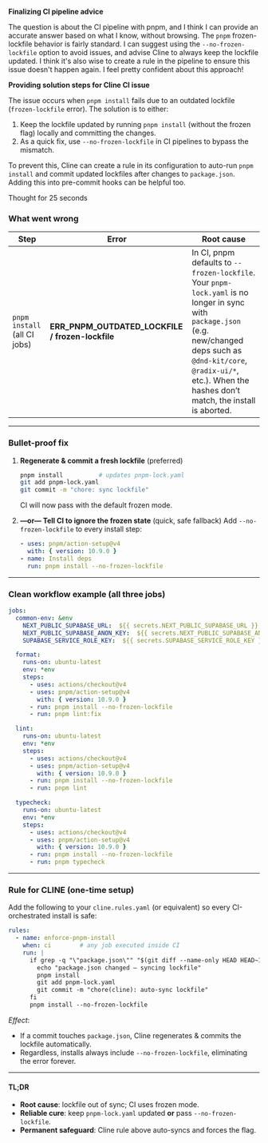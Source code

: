 **Finalizing CI pipeline advice**

The question is about the CI pipeline with pnpm, and I think I can provide an accurate answer based on what I know, without browsing. The `pnpm` frozen-lockfile behavior is fairly standard. I can suggest using the `--no-frozen-lockfile` option to avoid issues, and advise Cline to always keep the lockfile updated. I think it's also wise to create a rule in the pipeline to ensure this issue doesn't happen again. I feel pretty confident about this approach!

**Providing solution steps for Cline CI issue**

The issue occurs when `pnpm install` fails due to an outdated lockfile (`frozen-lockfile` error). The solution is to either:

1. Keep the lockfile updated by running `pnpm install` (without the frozen flag) locally and committing the changes.
2. As a quick fix, use `--no-frozen-lockfile` in CI pipelines to bypass the mismatch.

To prevent this, Cline can create a rule in its configuration to auto-run `pnpm install` and commit updated lockfiles after changes to `package.json`. Adding this into pre-commit hooks can be helpful too.

Thought for 25 seconds

### What went wrong

| Step                         | Error                                               | Root cause                                                                                                                                                                                                                             |
| ---------------------------- | --------------------------------------------------- | -------------------------------------------------------------------------------------------------------------------------------------------------------------------------------------------------------------------------------------- |
| `pnpm install` (all CI jobs) | **ERR\_PNPM\_OUTDATED\_LOCKFILE / frozen-lockfile** | In CI, pnpm defaults to `--frozen-lockfile`. Your `pnpm-lock.yaml` is no longer in sync with `package.json` (e.g. new/changed deps such as `@dnd-kit/core`, `@radix-ui/*`, etc.). When the hashes don’t match, the install is aborted. |

---

### Bullet-proof fix

1. **Regenerate & commit a fresh lockfile** (preferred)

   ```bash
   pnpm install          # updates pnpm-lock.yaml
   git add pnpm-lock.yaml
   git commit -m "chore: sync lockfile"
   ```

   CI will now pass with the default frozen mode.

2. **—or— Tell CI to ignore the frozen state** (quick, safe fallback)
   Add `--no-frozen-lockfile` to every install step:

   ```yaml
   - uses: pnpm/action-setup@v4
     with: { version: 10.9.0 }
   - name: Install deps
     run: pnpm install --no-frozen-lockfile
   ```

---

### Clean workflow example (all three jobs)

```yaml
jobs:
  common-env: &env
    NEXT_PUBLIC_SUPABASE_URL:  ${{ secrets.NEXT_PUBLIC_SUPABASE_URL }}
    NEXT_PUBLIC_SUPABASE_ANON_KEY:  ${{ secrets.NEXT_PUBLIC_SUPABASE_ANON_KEY }}
    SUPABASE_SERVICE_ROLE_KEY:  ${{ secrets.SUPABASE_SERVICE_ROLE_KEY }}

  format:
    runs-on: ubuntu-latest
    env: *env
    steps:
      - uses: actions/checkout@v4
      - uses: pnpm/action-setup@v4
        with: { version: 10.9.0 }
      - run: pnpm install --no-frozen-lockfile
      - run: pnpm lint:fix

  lint:
    runs-on: ubuntu-latest
    env: *env
    steps:
      - uses: actions/checkout@v4
      - uses: pnpm/action-setup@v4
        with: { version: 10.9.0 }
      - run: pnpm install --no-frozen-lockfile
      - run: pnpm lint

  typecheck:
    runs-on: ubuntu-latest
    env: *env
    steps:
      - uses: actions/checkout@v4
      - uses: pnpm/action-setup@v4
        with: { version: 10.9.0 }
      - run: pnpm install --no-frozen-lockfile
      - run: pnpm typecheck
```

---

### **Rule for CLINE (one-time setup)**

Add the following to your `cline.rules.yaml` (or equivalent) so every CI-orchestrated install is safe:

```yaml
rules:
  - name: enforce-pnpm-install
    when: ci        # any job executed inside CI
    run: |
      if grep -q "\"package.json\"" "$(git diff --name-only HEAD HEAD~1)"; then
        echo "package.json changed – syncing lockfile"
        pnpm install
        git add pnpm-lock.yaml
        git commit -m "chore(cline): auto-sync lockfile"
      fi
      pnpm install --no-frozen-lockfile
```

*Effect*:

* If a commit touches `package.json`, Cline regenerates & commits the lockfile automatically.
* Regardless, installs always include `--no-frozen-lockfile`, eliminating the error forever.

---

#### TL;DR

* **Root cause**: lockfile out of sync; CI uses frozen mode.
* **Reliable cure**: keep `pnpm-lock.yaml` updated **or** pass `--no-frozen-lockfile`.
* **Permanent safeguard**: Cline rule above auto-syncs and forces the flag.
